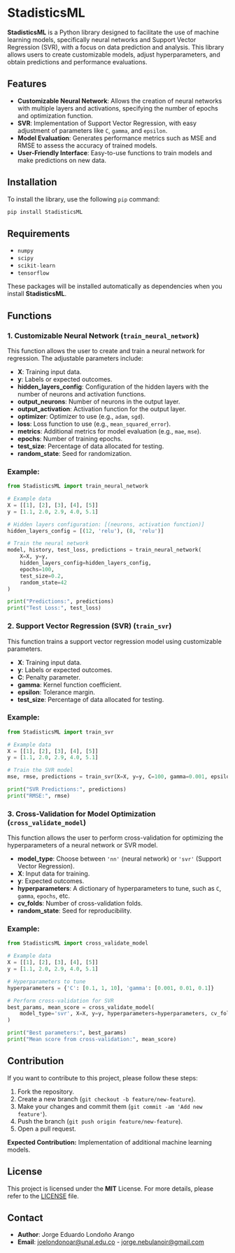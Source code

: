 
# StadisticsML

**StadisticsML** is a Python library designed to facilitate the use of machine learning models, specifically neural networks and Support Vector Regression (SVR), with a focus on data prediction and analysis. This library allows users to create customizable models, adjust hyperparameters, and obtain predictions and performance evaluations.

## Features

- **Customizable Neural Network**: Allows the creation of neural networks with multiple layers and activations, specifying the number of epochs and optimization function.
- **SVR**: Implementation of Support Vector Regression, with easy adjustment of parameters like `C`, `gamma`, and `epsilon`.
- **Model Evaluation**: Generates performance metrics such as MSE and RMSE to assess the accuracy of trained models.
- **User-Friendly Interface**: Easy-to-use functions to train models and make predictions on new data.

## Installation

To install the library, use the following `pip` command:

```bash
pip install StadisticsML
```

## Requirements

- `numpy`
- `scipy`
- `scikit-learn`
- `tensorflow`
  
These packages will be installed automatically as dependencies when you install **StadisticsML**.

## Functions

### 1. **Customizable Neural Network** (`train_neural_network`)

This function allows the user to create and train a neural network for regression. The adjustable parameters include:

- **X**: Training input data.
- **y**: Labels or expected outcomes.
- **hidden_layers_config**: Configuration of the hidden layers with the number of neurons and activation functions.
- **output_neurons**: Number of neurons in the output layer.
- **output_activation**: Activation function for the output layer.
- **optimizer**: Optimizer to use (e.g., `adam`, `sgd`).
- **loss**: Loss function to use (e.g., `mean_squared_error`).
- **metrics**: Additional metrics for model evaluation (e.g., `mae`, `mse`).
- **epochs**: Number of training epochs.
- **test_size**: Percentage of data allocated for testing.
- **random_state**: Seed for randomization.

### Example:

```python
from StadisticsML import train_neural_network

# Example data
X = [[1], [2], [3], [4], [5]]
y = [1.1, 2.0, 2.9, 4.0, 5.1]

# Hidden layers configuration: [(neurons, activation function)]
hidden_layers_config = [(12, 'relu'), (8, 'relu')]

# Train the neural network
model, history, test_loss, predictions = train_neural_network(
    X=X, y=y, 
    hidden_layers_config=hidden_layers_config,
    epochs=100,
    test_size=0.2,
    random_state=42
)

print("Predictions:", predictions)
print("Test Loss:", test_loss)
```

### 2. **Support Vector Regression (SVR)** (`train_svr`)

This function trains a support vector regression model using customizable parameters.

- **X**: Training input data.
- **y**: Labels or expected outcomes.
- **C**: Penalty parameter.
- **gamma**: Kernel function coefficient.
- **epsilon**: Tolerance margin.
- **test_size**: Percentage of data allocated for testing.

### Example:

```python
from StadisticsML import train_svr

# Example data
X = [[1], [2], [3], [4], [5]]
y = [1.1, 2.0, 2.9, 4.0, 5.1]

# Train the SVR model
mse, rmse, predictions = train_svr(X=X, y=y, C=100, gamma=0.001, epsilon=0.001, test_size=0.2)

print("SVR Predictions:", predictions)
print("RMSE:", rmse)
```

### 3. **Cross-Validation for Model Optimization** (`cross_validate_model`)

This function allows the user to perform cross-validation for optimizing the hyperparameters of a neural network or SVR model.

- **model_type**: Choose between `'nn'` (neural network) or `'svr'` (Support Vector Regression).
- **X**: Input data for training.
- **y**: Expected outcomes.
- **hyperparameters**: A dictionary of hyperparameters to tune, such as `C`, `gamma`, `epochs`, etc.
- **cv_folds**: Number of cross-validation folds.
- **random_state**: Seed for reproducibility.

### Example:

```python
from StadisticsML import cross_validate_model

# Example data
X = [[1], [2], [3], [4], [5]]
y = [1.1, 2.0, 2.9, 4.0, 5.1]

# Hyperparameters to tune
hyperparameters = {'C': [0.1, 1, 10], 'gamma': [0.001, 0.01, 0.1]}

# Perform cross-validation for SVR
best_params, mean_score = cross_validate_model(
    model_type='svr', X=X, y=y, hyperparameters=hyperparameters, cv_folds=5, random_state=42
)

print("Best parameters:", best_params)
print("Mean score from cross-validation:", mean_score)
```

## Contribution

If you want to contribute to this project, please follow these steps:

1. Fork the repository.
2. Create a new branch (`git checkout -b feature/new-feature`).
3. Make your changes and commit them (`git commit -am 'Add new feature'`).
4. Push the branch (`git push origin feature/new-feature`).
5. Open a pull request.

**Expected Contribution:** Implementation of additional machine learning models.

## License

This project is licensed under the **MIT** License. For more details, please refer to the [LICENSE](LICENSE) file.

## Contact

- **Author**: Jorge Eduardo Londoño Arango
- **Email**: [joelondonoar@unal.edu.co](mailto:joelondonoar@unal.edu.co) - [jorge.nebulanoir@gmail.com](mailto:jorge.nebulanoir@gmail.com)
